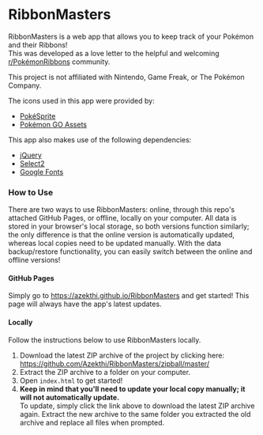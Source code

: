 # RibbonMasters

RibbonMasters is a web app that allows you to keep track of your Pokémon and their Ribbons!\
This was developed as a love letter to the helpful and welcoming [r/PokémonRibbons](https://www.reddit.com/r/pokemonribbons/) community.

This project is not affiliated with Nintendo, Game Freak, or The Pokémon Company.

The icons used in this app were provided by:
- [PokéSprite](https://github.com/msikma/pokesprite)
- [Pokémon GO Assets](https://github.com/PokeMiners/pogo_assets)

This app also makes use of the following dependencies:
- [jQuery](https://github.com/jquery/jquery)
- [Select2](https://github.com/select2/select2)
- [Google Fonts](https://fonts.google.com/)

### How to Use

There are two ways to use RibbonMasters: online, through this repo's attached GitHub Pages, or offline, locally on your computer. All data is stored in your browser's local storage, so both versions function similarly; the only difference is that the online version is automatically updated, whereas local copies need to be updated manually. With the data backup/restore functionality, you can easily switch between the online and offline versions!

#### GitHub Pages

Simply go to https://azekthi.github.io/RibbonMasters and get started! This page will always have the app's latest updates.

#### Locally

Follow the instructions below to use RibbonMasters locally.

1. Download the latest ZIP archive of the project by clicking here: https://github.com/Azekthi/RibbonMasters/zipball/master/
2. Extract the ZIP archive to a folder on your computer.
3. Open `index.html` to get started!
4. **Keep in mind that you'll need to update your local copy manually; it will not automatically update.**\
To update, simply click the link above to download the latest ZIP archive again. Extract the new archive to the same folder you extracted the old archive and replace all files when prompted.
